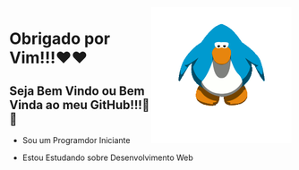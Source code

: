 <img src = "Action_Dance_Light_Blue.webp" width = "250px" align = 'right'>

<h1>Obrigado por Vim!!!❤️❤️</h1>
<h2>Seja Bem Vindo ou Bem Vinda ao meu GitHub!!!🗿🍷</h2>

<ul>
  <li><p>Sou um Programdor Iniciante</p></li>
  <li><p>Estou Estudando sobre Desenvolvimento Web</p></li>
</ul>  
